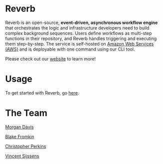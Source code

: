 # Reverb

Reverb is an open-source, **event-driven, asynchronous workflow engine** that orchestrates the logic and infrastructure developers need to build complex background sequences. Users define workflows as multi-step functions in their repository, and Reverb handles triggering and executing them step-by-step. The service is self-hosted on [Amazon Web Services (AWS)](https://aws.amazon.com/) and is deployable with one command using our CLI tool.

Please check out our [website](https://reverb-app.github.io) to learn more!

# Usage

To get started with Reverb, go [here](https://github.com/reverb-app/reverb).

# The Team

[Morgan Davis](https://morgansummerdavis.com/)

[Blake Fromkin](https://blakefromkin.github.io/)

[Christopher Perkins](https://perkins.guru)

[Vincent Sijssens](https://vincent-sijssens.github.io)
